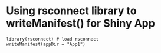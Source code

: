 # Using rsconnect library to writeManifest() for Shiny App

```
library(rsconnect) # load rsconnect
writeManifest(appDir = "App1") 
```